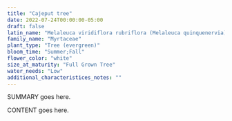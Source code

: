 ```yaml
---
title: "Cajeput tree"
date: 2022-07-24T00:00:00-05:00
draft: false
latin_name: "Melaleuca viridiflora rubriflora (Melaleuca quinquenervia)"
family_name: "Myrtaceae"
plant_type: "Tree (evergreen)"
bloom_time: "Summer;Fall"
flower_color: "white"
size_at_maturity: "Full Grown Tree"
water_needs: "Low"
additional_characteristices_notes: ""
---
```


SUMMARY goes here.

<!--more-->

CONTENT goes here.